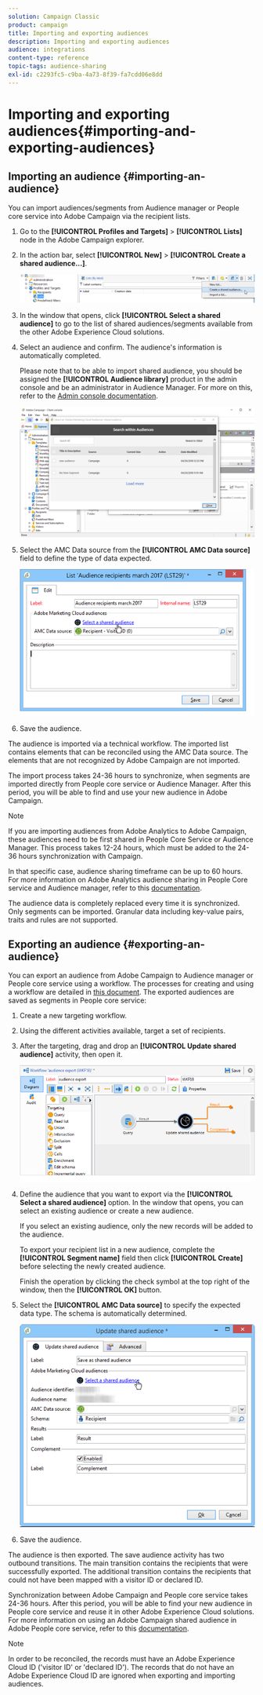 ```yaml
---
solution: Campaign Classic
product: campaign
title: Importing and exporting audiences
description: Importing and exporting audiences
audience: integrations
content-type: reference
topic-tags: audience-sharing
exl-id: c2293fc5-c9ba-4a73-8f39-fa7cdd06e8dd
---
```

# Importing and exporting audiences{#importing-and-exporting-audiences}

## Importing an audience {#importing-an-audience}

You can import audiences/segments from Audience manager or People core service into Adobe Campaign via the recipient lists.

1. Go to the **[!UICONTROL Profiles and Targets]** > **[!UICONTROL Lists]** node in the Adobe Campaign explorer.
1. In the action bar, select **[!UICONTROL New]** > **[!UICONTROL Create a shared audience...]**.

   ![](assets/aam_import_audience.png)

1. In the window that opens, click **[!UICONTROL Select a shared audience]** to go to the list of shared audiences/segments available from the other Adobe Experience Cloud solutions.
1. Select an audience and confirm. The audience's information is automatically completed.

   Please note that to be able to import shared audience, you should be assigned the **[!UICONTROL Audience library]** product in the admin console and be an administrator in Audience Manager. For more on this, refer to the [Admin console documentation](https://helpx.adobe.com/enterprise/managing/user-guide.html).

   ![](assets/aam_import_audience_3.png)

1. Select the AMC Data source from the **[!UICONTROL AMC Data source]** field to define the type of data expected.

   ![](assets/aam_import_audience_2.png)

1. Save the audience.

The audience is imported via a technical workflow. The imported list contains elements that can be reconciled using the AMC Data source. The elements that are not recognized by Adobe Campaign are not imported.

The import process takes 24-36 hours to synchronize, when segments are imported directly from People core service or Audience Manager. After this period, you will be able to find and use your new audience in Adobe Campaign.

>[!NOTE]
>
>If you are importing audiences from Adobe Analytics to Adobe Campaign, these audiences need to be first shared in People Core Service or Audience Manager. This process takes 12-24 hours, which must be added to the 24-36 hours synchronization with Campaign.
>
>In that specific case, audience sharing timeframe can be up to 60 hours. For more information on Adobe Analytics audience sharing in People Core service and Audience manager, refer to this [documentation](https://docs.adobe.com/content/help/en/analytics/components/segmentation/segmentation-workflow/seg-publish.html).

The audience data is completely replaced every time it is synchronized. Only segments can be imported. Granular data including key-value pairs, traits and rules are not supported.

## Exporting an audience {#exporting-an-audience}

You can export an audience from Adobe Campaign to Audience manager or People core service using a workflow. The processes for creating and using a workflow are detailed in [this document](../../workflow/using/building-a-workflow.md). The exported audiences are saved as segments in People core service:

1. Create a new targeting workflow.
1. Using the different activities available, target a set of recipients.
1. After the targeting, drag and drop an **[!UICONTROL Update shared audience]** activity, then open it.

   ![](assets/aam_export_example.png)

1. Define the audience that you want to export via the **[!UICONTROL Select a shared audience]** option. In the window that opens, you can select an existing audience or create a new audience.

   If you select an existing audience, only the new records will be added to the audience.

   To export your recipient list in a new audience, complete the **[!UICONTROL Segment name]** field then click **[!UICONTROL Create]** before selecting the newly created audience.

   Finish the operation by clicking the check symbol at the top right of the window, then the **[!UICONTROL OK]** button.

1. Select the **[!UICONTROL AMC Data source]** to specify the expected data type. The schema is automatically determined.

   ![](assets/aam_export_audience_activity.png)

1. Save the audience.

The audience is then exported. The save audience activity has two outbound transitions. The main transition contains the recipients that were successfully exported. The additional transition contains the recipients that could not have been mapped with a visitor ID or declared ID.

Synchronization between Adobe Campaign and People core service takes 24-36 hours. After this period, you will be able to find your new audience in People core service and reuse it in other Adobe Experience Cloud solutions. For more information on using an Adobe Campaign shared audience in Adobe People core service, refer to this [documentation](https://docs.adobe.com/content/help/en/core-services/interface/audiences/t-audience-create.html).

>[!NOTE]
>
>In order to be reconciled, the records must have an Adobe Experience Cloud ID ('visitor ID' or 'declared ID'). The records that do not have an Adobe Experience Cloud ID are ignored when exporting and importing audiences.
